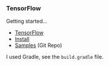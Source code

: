 ### TensorFlow
Getting started...

- [TensorFlow](https://www.tensorflow.org/)
- [Install](https://www.tensorflow.org/install/install_java)
- [Samples](https://github.com/tensorflow/tensorflow/blob/r1.8/tensorflow/java/src/main/java/org/tensorflow/examples/LabelImage.java) (Git Repo)

I used Gradle, see the `build.gradle` file.

